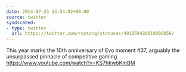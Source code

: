 ```yaml
---
date: 2014-07-23 14:54:02+00:00
source: twitter
syndicated:
- type: twitter
  url: https://twitter.com/roytang/statuses/491959428619309056/
---
```


This year marks the 10th anniversary of Evo moment #37, arguably the unsurpassed pinnacle of competitive gaming https://www.youtube.com/watch?v=KS7hkwbKmBM
